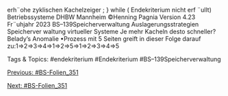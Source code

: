 erh¨ohe zyklischen Kachelzeiger ;
} while ( Endekriterium nicht erf ¨ullt)
Betriebssysteme DHBW Mannheim ©Henning Pagnia Version 4.23 Fr¨uhjahr 2023 BS–139Speicherverwaltung Auslagerungsstrategien Speicherver waltung virtueller Systeme
Je mehr Kacheln desto schneller? Belady’s Anomalie
•Prozess mit 5 Seiten greift in dieser Folge darauf zu:1⇒2⇒3⇒4⇒1⇒2⇒5⇒1⇒2⇒3⇒4⇒5

   Tags & Topics:
   #endekriterium
   #Endekriterium
   #BS–139Speicherverwaltung

[Previous: #BS-Folien_351](BS-Folien_351.md)

[Next: #BS-Folien_351](BS-Folien_351.md)